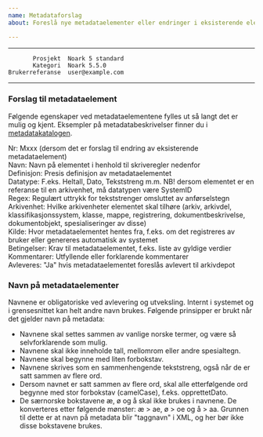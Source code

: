 ```yaml
---
name: Metadataforslag
about: Foreslå nye metadataelementer eller endringer i eksisterende elementer i metadatakatalogen

---
```


 ------------------  ---------------------------------
           Prosjekt  Noark 5 standard
           Kategori  Noark 5.5.0
    Brukerreferanse  user@example.com
 ------------------  ---------------------------------

### Forslag til metadataelement

Følgende egenskaper ved metadataelementene fylles ut så langt det er mulig og kjent. Eksempler på metadatabeskrivelser finner du i [metadatakatalogen](https://github.com/arkivverket/noark5-standard/blob/master/kapitler/110-vedlegg_1_metadatakatalog-auto.rst).

Nr: Mxxx (dersom det er forslag til endring av eksisterende metadataelement)  
Navn: Navn på elementet i henhold til skriveregler nedenfor  
Definisjon: Presis definisjon av metadataelementet  
Datatype: F.eks. Heltall, Dato, Tekststreng m.m. NB! dersom elementet er en referanse til en arkivenhet, må datatypen være SystemID  
Regex: Regulært uttrykk for tekststrenger omsluttet av anførselstegn  
Arkivenhet: Hvilke arkivenheter elementet skal tilhøre (arkiv, arkivdel, klassifikasjonssystem, klasse, mappe, registrering, dokumentbeskrivelse, dokumentobjekt, spesialiseringer av disse)  
Kilde: Hvor metadataelementet hentes fra, f.eks. om det registreres av bruker eller genereres automatisk av systemet  
Betingelser: Krav til metadataelementet, f.eks. liste av gyldige verdier  
Kommentarer: Utfyllende eller forklarende kommentarer  
Avleveres: "Ja" hvis metadataelementet foreslås avlevert til arkivdepot

### Navn på metadataelementer
Navnene er obligatoriske ved avlevering og utveksling. Internt i systemet og i grensesnittet
kan helt andre navn brukes. Følgende prinsipper er brukt når det gjelder navn på metadata:
* Navnene skal settes sammen av vanlige norske termer, og være så selvforklarende som
mulig.
* Navnene skal ikke inneholde tall, mellomrom eller andre spesialtegn.
* Navnene skal begynne med liten forbokstav.
* Navnene skrives som en sammenhengende tekststreng, også når de er satt sammen av flere
ord.
* Dersom navnet er satt sammen av flere ord, skal alle etterfølgende ord begynne med stor
forbokstav (camelCase), f.eks. opprettetDato.
* De særnorske bokstavene æ, ø og å skal ikke brukes i navnene. De konverteres etter
følgende mønster: æ > ae, ø > oe og å > aa. Grunnen til dette er at navn på metadata blir
"taggnavn" i XML, og her bør ikke disse bokstavene brukes.
